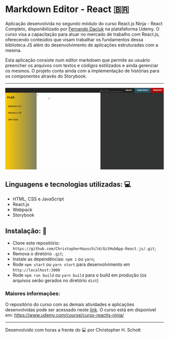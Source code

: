 # Markdown Editor - React :brazil:

Aplicação desenvolvida no segundo módulo do curso React.js Ninja - React Completo, disponibilizado por <a href="https://github.com/fdaciuk">Fernando Daciuk</a> na platafaforma Udemy. O curso visa a capacitação para atuar no mercado de trabalho com React.js, oferecendo conteúdos que visam trabalhar os fundamentos dessa biblioteca JS além do desenvolvimento de aplicações estruturadas com a mesma.

Esta aplicação consiste num editor markdown que permite ao usuário preencher os arquivos com textos e códigos estilizados e ainda gerenciar os mesmos. O projeto conta ainda com a implementação de histórias para os componentes através do Storybook.

<hr>
<p align="center">
  <img width="900px" src="https://github.com/ChristopherHauschild/markdown-editor-react/blob/master/ME.gif?raw=true" />
 </p>

## Linguagens e tecnologias utilizadas: :computer:

<ul list-style="none">
  <li> HTML, CSS e JavaScript </li>
  <li> React.js </li>
  <li> Webpack </li>
  <li> Storybook </li>
</ul>


## Instalação: :rocket:

- Clone este repositório: `https://github.com/ChristopherHauschild/GitHubApp-React.js/.git`;
- Remova o diretório `.git`;
- Instale as dependências: `npm i` ou `yarn`;
- Rode `npm start` ou `yarn start` para desenvolvimento em `http://localhost:3000`
- Rode `npm run build` ou `yarn build` para o build em produção (os arquivos serão gerados no diretório `dist`)

### Maiores informações:

O repositório do curso com as demais atividades e aplicações desenvolvidas pode ser acessado neste <a href="https://github.com/ChristopherHauschild/curso-react-ninja">link</a>. O curso está em disponível em: https://www.udemy.com/course/curso-reactjs-ninja/

<hr>

Desenvolvido com horas a frente do :computer: por Christopher H. Schott
